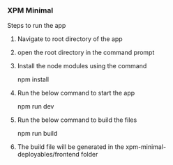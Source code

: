 ### XPM Minimal

Steps to run the app

1) Navigate to root directory of the app

2) open the root directory in the command prompt

3) Install the node modules using the command 
	
	npm install

4) Run the below command to start the app
	
	npm run dev
	
5) Run the below command to build the files
	
	npm run build
	
6) The build file will be generated in the xpm-minimal-deployables/frontend folder

 